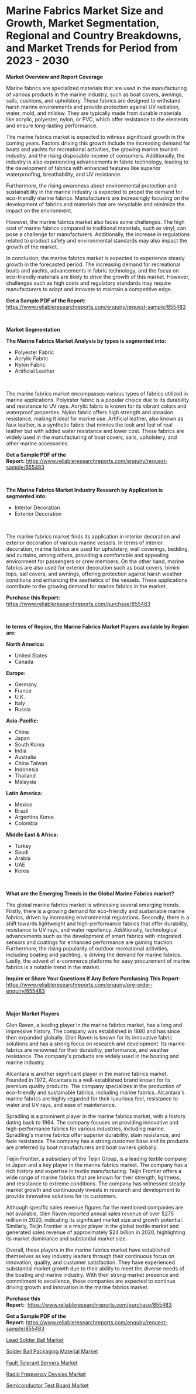 <p><h1>Marine Fabrics Market Size and Growth, Market Segmentation, Regional and Country Breakdowns, and Market Trends for Period from 2023 -  2030</h1></p><p><strong>Market Overview and Report Coverage</strong></p>
<p><p>Marine fabrics are specialized materials that are used in the manufacturing of various products in the marine industry, such as boat covers, awnings, sails, cushions, and upholstery. These fabrics are designed to withstand harsh marine environments and provide protection against UV radiation, water, mold, and mildew. They are typically made from durable materials like acrylic, polyester, nylon, or PVC, which offer resistance to the elements and ensure long-lasting performance.</p><p>The marine fabrics market is expected to witness significant growth in the coming years. Factors driving this growth include the increasing demand for boats and yachts for recreational activities, the growing marine tourism industry, and the rising disposable income of consumers. Additionally, the industry is also experiencing advancements in fabric technology, leading to the development of fabrics with enhanced features like superior waterproofing, breathability, and UV resistance.</p><p>Furthermore, the rising awareness about environmental protection and sustainability in the marine industry is expected to propel the demand for eco-friendly marine fabrics. Manufacturers are increasingly focusing on the development of fabrics and materials that are recyclable and minimize the impact on the environment.</p><p>However, the marine fabrics market also faces some challenges. The high cost of marine fabrics compared to traditional materials, such as vinyl, can pose a challenge for manufacturers. Additionally, the increase in regulations related to product safety and environmental standards may also impact the growth of the market.</p><p>In conclusion, the marine fabrics market is expected to experience steady growth in the forecasted period. The increasing demand for recreational boats and yachts, advancements in fabric technology, and the focus on eco-friendly materials are likely to drive the growth of this market. However, challenges such as high costs and regulatory standards may require manufacturers to adapt and innovate to maintain a competitive edge.</p></p>
<p><strong>Get a Sample PDF of the Report:</strong> <a href="https://www.reliableresearchreports.com/enquiry/request-sample/855483">https://www.reliableresearchreports.com/enquiry/request-sample/855483</a></p>
<p>&nbsp;</p>
<p><strong>Market Segmentation</strong></p>
<p><strong>The Marine Fabrics Market Analysis by types is segmented into:</strong></p>
<p><ul><li>Polyester Fabric</li><li>Acrylic Fabric</li><li>Nylon Fabric</li><li>Artificial Leather</li></ul></p>
<p>&nbsp;</p>
<p><p>The marine fabrics market encompasses various types of fabrics utilized in marine applications. Polyester fabric is a popular choice due to its durability and resistance to UV rays. Acrylic fabric is known for its vibrant colors and waterproof properties. Nylon fabric offers high strength and abrasion resistance, making it ideal for marine use. Artificial leather, also known as faux leather, is a synthetic fabric that mimics the look and feel of real leather but with added water resistance and lower cost. These fabrics are widely used in the manufacturing of boat covers, sails, upholstery, and other marine accessories.</p></p>
<p><strong>Get a Sample PDF of the Report:</strong>&nbsp;<a href="https://www.reliableresearchreports.com/enquiry/request-sample/855483">https://www.reliableresearchreports.com/enquiry/request-sample/855483</a></p>
<p>&nbsp;</p>
<p><strong>The Marine Fabrics Market Industry Research by Application is segmented into:</strong></p>
<p><ul><li>Interior Decoration</li><li>Exterior Decoration</li></ul></p>
<p>&nbsp;</p>
<p><p>The marine fabrics market finds its application in interior decoration and exterior decoration of various marine vessels. In terms of interior decoration, marine fabrics are used for upholstery, wall coverings, bedding, and curtains, among others, providing a comfortable and appealing environment for passengers or crew members. On the other hand, marine fabrics are also used for exterior decoration such as boat covers, bimini tops, sail covers, and awnings, offering protection against harsh weather conditions and enhancing the aesthetics of the vessels. These applications contribute to the growing demand for marine fabrics in the market.</p></p>
<p><strong>Purchase this Report:</strong>&nbsp; <a href="https://www.reliableresearchreports.com/purchase/855483">https://www.reliableresearchreports.com/purchase/855483</a></p>
<p>&nbsp;</p>
<p><strong>In terms of Region, the Marine Fabrics Market Players available by Region are:</strong></p>
<p>
    <p> <strong> North America: </strong>
        <ul>
            <li>United States</li>
            <li>Canada</li>
        </ul>
        </p> 
    <p> <strong> Europe: </strong>
        <ul>
            <li>Germany</li>
            <li>France</li>
            <li>U.K.</li>
            <li>Italy</li>
            <li>Russia</li>
        </ul>
        </p> 
    <p> <strong> Asia-Pacific: </strong>
        <ul>
            <li>China</li>
            <li>Japan</li>
            <li>South Korea</li>
            <li>India</li>
            <li>Australia</li>
            <li>China Taiwan</li>
            <li>Indonesia</li>
            <li>Thailand</li>
            <li>Malaysia</li>
        </ul>
        </p> 
    <p> <strong> Latin America: </strong>
        <ul>
            <li>Mexico</li>
            <li>Brazil</li>
            <li>Argentina Korea</li>
            <li>Colombia</li>
        </ul>
        </p> 
    <p> <strong> Middle East & Africa: </strong>
        <ul>
            <li>Turkey</li>
            <li>Saudi</li>
            <li>Arabia</li>
            <li>UAE</li>
            <li>Korea</li>
        </ul>
    </p>
    </p>
<p>&nbsp;</p>
<p><strong>What are the Emerging Trends in the Global Marine Fabrics market?</strong></p>
<p><p>The global marine fabrics market is witnessing several emerging trends. Firstly, there is a growing demand for eco-friendly and sustainable marine fabrics, driven by increasing environmental regulations. Secondly, there is a shift towards lightweight and high-performance fabrics that offer durability, resistance to UV rays, and water repellency. Additionally, technological advancements such as the development of smart fabrics with integrated sensors and coatings for enhanced performance are gaining traction. Furthermore, the rising popularity of outdoor recreational activities, including boating and yachting, is driving the demand for marine fabrics. Lastly, the advent of e-commerce platforms for easy procurement of marine fabrics is a notable trend in the market.</p></p>
<p><strong>Inquire or Share Your Questions If Any Before Purchasing This Report</strong>- <a href="https://www.reliableresearchreports.com/enquiry/pre-order-enquiry/855483">https://www.reliableresearchreports.com/enquiry/pre-order-enquiry/855483</a></p>
<p>&nbsp;</p>
<p><strong>Major Market Players</strong></p>
<p><p>Glen Raven, a leading player in the marine fabrics market, has a long and impressive history. The company was established in 1880 and has since then expanded globally. Glen Raven is known for its innovative fabric solutions and has a strong focus on research and development. Its marine fabrics are renowned for their durability, performance, and weather resistance. The company's products are widely used in the boating and marine industry.</p><p>Alcantara is another significant player in the marine fabrics market. Founded in 1972, Alcantara is a well-established brand known for its premium quality products. The company specializes in the production of eco-friendly and sustainable fabrics, including marine fabrics. Alcantara's marine fabrics are highly regarded for their luxurious feel, resistance to water and UV rays, and ease of maintenance.</p><p>Spradling is a prominent player in the marine fabrics market, with a history dating back to 1964. The company focuses on providing innovative and high-performance fabrics for various industries, including marine. Spradling's marine fabrics offer superior durability, stain resistance, and fade resistance. The company has a strong customer base and its products are preferred by boat manufacturers and boat owners globally.</p><p>Teijin Frontier, a subsidiary of the Teijin Group, is a leading textile company in Japan and a key player in the marine fabrics market. The company has a rich history and expertise in textile manufacturing. Teijin Frontier offers a wide range of marine fabrics that are known for their strength, lightness, and resistance to extreme conditions. The company has witnessed steady market growth and continuously invests in research and development to provide innovative solutions for its customers.</p><p>Although specific sales revenue figures for the mentioned companies are not available, Glen Raven reported annual sales revenue of over $275 million in 2020, indicating its significant market size and growth potential. Similarly, Teijin Frontier is a major player in the global textile market and generated sales revenue of approximately $24 billion in 2020, highlighting its market dominance and substantial market size.</p><p>Overall, these players in the marine fabrics market have established themselves as key industry leaders through their continuous focus on innovation, quality, and customer satisfaction. They have experienced substantial market growth due to their ability to meet the diverse needs of the boating and marine industry. With their strong market presence and commitment to excellence, these companies are expected to continue driving growth and innovation in the marine fabrics market.</p></p>
<p><strong>Purchase this Report:</strong>&nbsp;&nbsp;<a href="https://www.reliableresearchreports.com/purchase/855483">https://www.reliableresearchreports.com/purchase/855483</a></p>
<p></p>
<p><strong>Get a Sample PDF of the Report:</strong>&nbsp;<a href="https://www.reliableresearchreports.com/enquiry/request-sample/855483">https://www.reliableresearchreports.com/enquiry/request-sample/855483</a></p>
<p><p><a href="https://medium.com/@kimzemlak1955/lead-solder-ball-market-insights-into-market-cagr-market-trends-and-growth-strategies-54126e646b21">Lead Solder Ball Market</a></p><p><a href="https://medium.com/@ruthgaylord1929/solder-ball-packaging-material-market-outlook-industry-overview-and-forecast-2023-to-2030-0fa9d92489b3">Solder Ball Packaging Material Market</a></p><p><a href="https://medium.com/@orinsmitham1985/fault-tolerant-servers-market-competitive-analysis-market-trends-and-forecast-to-2030-b03376b85b9d">Fault Tolerant Servers Market</a></p><p><a href="https://medium.com/@carrolltorp/radio-frequency-devices-market-analysis-and-sze-forecasted-for-period-from-2023-to-2030-07c84a7bee39">Radio Frequency Devices Market</a></p><p><a href="https://medium.com/@tobyyundt2023/semiconductor-test-board-market-furnishes-information-on-market-share-market-trends-and-market-5f1a859f627f">Semiconductor Test Board Market</a></p></p>
